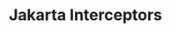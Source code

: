 ---
title: "Jakarta Interceptors"
summary: "Jakarta Interceptors defines a means of interposing on business method invocations and specific 
events—such as lifecycle events and timeout events—that occur on instances of Jakarta EE components 
and other managed classes."
project_id: "ee4j.interceptors"
---